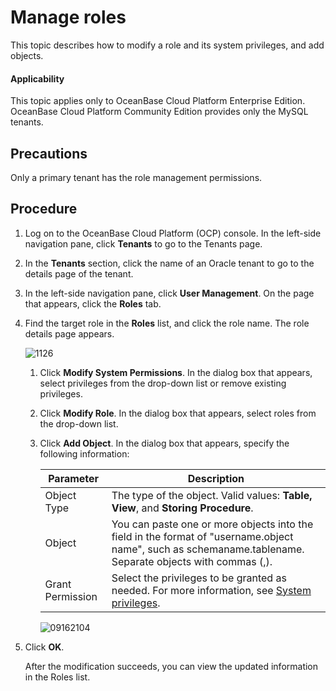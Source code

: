 # Manage roles

This topic describes how to modify a role and its system privileges, and add objects.

<main id="notice" type='notice'>
<h4>Applicability</h4>
<p>This topic applies only to OceanBase Cloud Platform Enterprise Edition. OceanBase Cloud Platform Community Edition provides only the MySQL tenants. </p>
</main>

## Precautions

Only a primary tenant has the role management permissions.

## Procedure

1. Log on to the OceanBase Cloud Platform (OCP) console. In the left-side navigation pane, click **Tenants** to go to the Tenants page.

2. In the **Tenants** section, click the name of an Oracle tenant to go to the details page of the tenant.

3. In the left-side navigation pane, click **User Management**. On the page that appears, click the **Roles** tab.

4. Find the target role in the **Roles** list, and click the role name. The role details page appears.

   ![1126](https://obbusiness-private.oss-cn-shanghai.aliyuncs.com/doc/img/ocp/420/420-en/%E8%A7%92%E8%89%B2%E5%88%97%E8%A1%A8.png)

   1. Click **Modify System Permissions**. In the dialog box that appears, select privileges from the drop-down list or remove existing privileges.

   2. Click **Modify Role**. In the dialog box that appears, select roles from the drop-down list.

   3. Click **Add Object**. In the dialog box that appears, specify the following information:

      | Parameter | Description |
      |------|-------------------------------------------------------------------------|
      | Object Type | The type of the object. Valid values: **Table, View**, and **Storing Procedure**.  |
      | Object | You can paste one or more objects into the field in the format of "username.object name", such as schemaname.tablename. Separate objects with commas (,).  |
      | Grant Permission | Select the privileges to be granted as needed. For more information, see [System privileges](../300.system-privileges-in-a-mysql-tenant.md).  |

      ![09162104](https://obbusiness-private.oss-cn-shanghai.aliyuncs.com/doc/img/ocp/420/420-en/%E6%96%B0%E5%BB%BA%E5%AF%B9%E8%B1%A1.png)

5. Click **OK**.

   After the modification succeeds, you can view the updated information in the Roles list.
